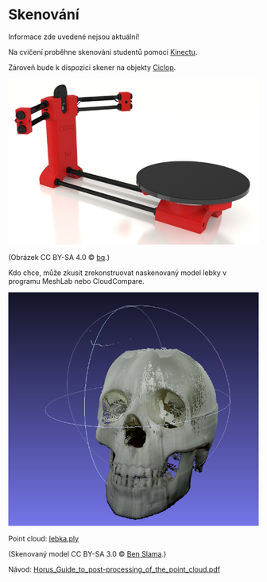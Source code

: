 Skenování
=========

Informace zde uvedené nejsou aktuální!

Na cvičení proběhne skenování studentů pomocí 
[Kinectu](https://en.wikipedia.org/wiki/Kinect).

Zároveň bude k dispozici skener na objekty 
[Ciclop](https://github.com/bqlabs/ciclop).

![Ciclop](../images/scan/ciclop.jpg)

(Obrázek CC BY-SA 4.0 © 
[bq](https://github.com/bqlabs/ciclop/blob/master/doc/images/ciclop.jpg).)

Kdo chce, může zkusit zrekonstruovat naskenovaný model lebky v programu 
MeshLab nebo CloudCompare.

![Lebka](../images/scan/lebka.png)

Point cloud: [lebka.ply](../stls/scan/lebka.ply)

(Skenovaný model CC BY-SA 3.0 © 
  [Ben Slama](http://www.thingiverse.com/thing:518109).)

Návod: [Horus_Guide_to_post-processing_of_the_point_cloud.pdf](https://storage.googleapis.com/bqcom15.statics.bq.com/prod/resources/manual/Horus_Guide_to_post-processing_of_the_point_cloud-1475833823.pdf)
